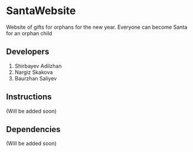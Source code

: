 # SantaWebsite
Website of gifts for orphans for the new year. Everyone can become Santa for an orphan child

## Developers
1. Shirbayev Adilzhan
2. Nargiz Skakova
3. Baurzhan Saliyev

## Instructions
(Will be added soon)

## Dependencies
(Will be added soon)

